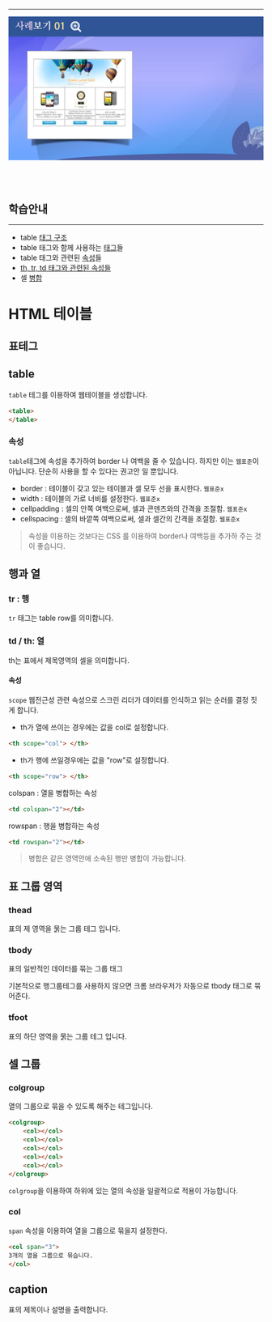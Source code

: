 



---
![html505_04](./img/html505_04.png)

<br>


<br>

## 학습안내
---
* table [태그 구조](태그구조)
* table 태그와 함께 사용하는 [태그](태그)들
* table 태그와 관련된 [속성](속성)들
* [th, tr, td 태그와 관련된 속성들](trtd)
* 셀 [병합](병합)



# HTML 테이블



## 표테그





## table

`table` 테그를 이용하여 웹테이블을 생성합니다.



```html
<table>
</table>
```



### 속성

`table`테그에 속성을 추가하여 border 나 여백을 줄 수 있습니다. 하지만 이는 `웹표준`이 아닙니다. 단순히 사용을 할 수 있다는 권고안 일 뿐입니다.

* border : 테이블이 갖고 있는 테이블과 셀 모두 선을 표시한다. `웹표준x`
* width : 테이블의 가로 너비를 설정한다. `웹표준x`
* cellpadding : 셀의 안쪽 여백으로써, 셀과 콘덴츠와의 간격을 조절함. `웹표준x`
* cellspacing : 셀의 바깥쪽 여백으로써, 셀과 셀간의 간격을 조절함. `웹표준x`





>  속성을 이용하는 것보다는 CSS 를 이용하여 border나 여백등을 추가하 주는 것이 좋습니다.



## 행과 열



### tr : 행
`tr` 태그는 table row를 의미합니다.






### td / th: 열



th는 표에서 제목영역의 셀을 의미합니다.



#### 속성

`scope` 웹전근성 관련 속성으로 스크린 리더가 데이터를 인식하고 읽는 순러를 결정 짓게 합니다.



* th가 열에 쓰이는 경우에는 값을 col로 설정합니다.

```html
<th scope="col"> </th>
```



* th가 행에 쓰일경우에는 값을 "row"로 설정합니다.

```html
<th scope="row"> </th>
```





colspan : 열을 병합하는 속성

```html
<td colspan="2"></td>
```



rowspan : 행을 병합하는 속성

```html
<td rowspan="2"></td>
```



> 병합은 같은 영역안에 소속된 행만 병합이 가능합니다.



## 표 그룹 영역



### thead

표의 제 영역을 묽는 그룹 테그 입니다.



### tbody

표의 일반적인 데이터를 묶는 그룹 태그

기본적으로 행그룹테그를 사용하지 않으면 크롬 브라우저가 자동으로 tbody 태그로 묶어준다.



### tfoot

표의 하단 영역을 묽는 그룹 테그 입니다.





## 셀 그룹



### colgroup

열의 그룹으로 묶을 수 있도록 해주는 테그입니다.

```html
<colgroup>
    <col></col>
    <col></col>
    <col></col>
    <col></col>
    <col></col>
</colgroup>
```



`colgroup`을 이용하여 하위에 있는 열의 속성을 일괄적으로 적용이 가능합니다.



### col

`span` 속성을 이용하여 열을 그룹으로 묶을지 설정한다.

```html
<col span="3"> 
3개의 열을 그룹으로 묶습니다.
</col>
```





## caption

 표의 제목이나 설명을 출력합니다.












